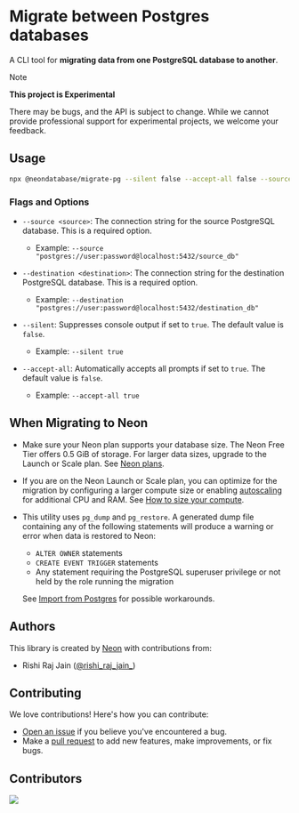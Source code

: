 # Migrate between Postgres databases

A CLI tool for **migrating data from one PostgreSQL database to another**.

> [!NOTE]  
> **This project is Experimental**
> 
> There may be bugs, and the API is subject to change. While we cannot provide professional support for experimental projects, we welcome your feedback.

## Usage

```sh
npx @neondatabase/migrate-pg --silent false --accept-all false --source="pg-string" --destination="pg-string"
```

### Flags and Options

- `--source <source>`: The connection string for the source PostgreSQL database. This is a required option.
  - Example: `--source "postgres://user:password@localhost:5432/source_db"`

- `--destination <destination>`: The connection string for the destination PostgreSQL database. This is a required option.
  - Example: `--destination "postgres://user:password@localhost:5432/destination_db"`

- `--silent`: Suppresses console output if set to `true`. The default value is `false`.
  - Example: `--silent true`

- `--accept-all`: Automatically accepts all prompts if set to `true`. The default value is `false`.
  - Example: `--accept-all true`

## When Migrating to Neon

- Make sure your Neon plan supports your database size. The Neon Free Tier offers 0.5 GiB of storage. For larger data sizes, upgrade to the Launch or Scale plan. See [Neon plans](https://neon.tech/docs/introduction/plans).
- If you are on the Neon Launch or Scale plan, you can optimize for the migration by configuring a larger compute size or enabling [autoscaling](https://neon.tech/docs/introduction/autoscaling) for additional CPU and RAM. See [How to size your compute](https://neon.tech/docs/manage/endpoints#how-to-size-your-compute).
- This utility uses `pg_dump` and `pg_restore`. A generated dump file containing any of the following statements will produce a warning or error when data is restored to Neon:
  - `ALTER OWNER` statements
  - `CREATE EVENT TRIGGER` statements
  - Any statement requiring the PostgreSQL superuser privilege or not held by the role running the migration

  See [Import from Postgres](https://neon.tech/docs/import/import-from-postgres) for possible workarounds.

## Authors

This library is created by [Neon](https://neon.tech) with contributions from:

- Rishi Raj Jain ([@rishi_raj_jain_](https://twitter.com/rishi_raj_jain_))

## Contributing

We love contributions! Here's how you can contribute:

- [Open an issue](https://github.com/neondatabase/migrate-pg/issues) if you believe you've encountered a bug.
- Make a [pull request](https://github.com/neondatabase/migrate-pg/pull) to add new features, make improvements, or fix bugs.

## Contributors

<a href="https://github.com/neondatabase/migrate-pg/graphs/contributors">
  <img src="https://contrib.rocks/image?repo=neondatabase/migrate-pg&purge=1" />
</a>
